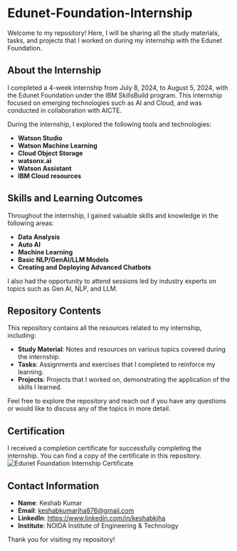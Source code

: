 # Edunet-Foundation-Internship

Welcome to my repository! Here, I will be sharing all the study materials, tasks, and projects that I worked on during my internship with the Edunet Foundation.

## About the Internship
I completed a 4-week internship from July 8, 2024, to August 5, 2024, with the Edunet Foundation under the IBM SkillsBuild program. This internship focused on emerging technologies such as AI and Cloud, and was conducted in collaboration with AICTE.

During the internship, I explored the following tools and technologies:
- **Watson Studio**
- **Watson Machine Learning**
- **Cloud Object Storage**
- **watsonx.ai**
- **Watson Assistant**
- **IBM Cloud resources**

## Skills and Learning Outcomes
Throughout the internship, I gained valuable skills and knowledge in the following areas:
- **Data Analysis**
- **Auto AI**
- **Machine Learning**
- **Basic NLP/GenAI/LLM Models**
- **Creating and Deploying Advanced Chatbots**

I also had the opportunity to attend sessions led by industry experts on topics such as Gen AI, NLP, and LLM.

## Repository Contents
This repository contains all the resources related to my internship, including:
- **Study Material**: Notes and resources on various topics covered during the internship.
- **Tasks**: Assignments and exercises that I completed to reinforce my learning.
- **Projects**: Projects that I worked on, demonstrating the application of the skills I learned.

Feel free to explore the repository and reach out if you have any questions or would like to discuss any of the topics in more detail.

## Certification
I received a completion certificate for successfully completing the internship. You can find a copy of the certificate in this repository.
![Edunet Foundation Internship Certificate](https://github.com/user-attachments/assets/5660e610-0b19-4a96-bac4-64dc10361bf4)

## Contact Information
- **Name**: Keshab Kumar
- **Email**: keshabkumarjha876@gmail.com
- **LinkedIn**: https://www.linkedin.com/in/keshabkjha
- **Institute**: NOIDA Institute of Engineering & Technology

Thank you for visiting my repository!
